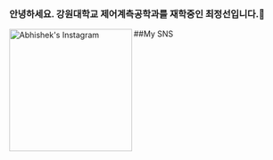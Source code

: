 ### 안녕하세요. 강원대학교 제어계측공학과를 재학중인 최정선입니다.👋

##My SNS
<a href=https://www.instagram.com/c_junction_/>
  <img align="left" alt="Abhishek's Instagram" width="220px" src="https://raw.githubusercontent.com/hussainweb/hussainweb/main/icons/instagram.png" />
</a>
<!--
**jeongseon08/jeongseon08** is a ✨ _special_ ✨ repository because its `README.md` (this file) appears on your GitHub profile.

Here are some ideas to get you started:

- 🔭 I’m currently working on ...
- 🌱 I’m currently learning ...
- 👯 I’m looking to collaborate on ...
- 🤔 I’m looking for help with ...
- 💬 Ask me about ...
- 📫 How to reach me: ...
- 😄 Pronouns: ...
- ⚡ Fun fact: ...
-->
